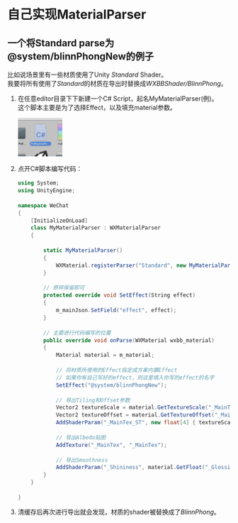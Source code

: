 # 自己实现MaterialParser

## 一个将Standard parse为@system/blinnPhongNew的例子
比如说场景里有一些材质使用了Unity *Standard* Shader。  
我要将所有使用了*Standard*的材质在导出时替换成*WXBBShader/BlinnPhong*。

1. 在任意editor目录下下新建一个C# Script，起名MyMaterialParser(例)。  
   这个脚本主要是为了选择Effect，以及填充material参数。
   
   <img src="./image/parser_file.png" width="100">  

2. 点开C#脚本编写代码：
    ```cs
    using System;
    using UnityEngine;  

    namespace WeChat
    {
        [InitializeOnLoad]
        class MyMaterialParser : WXMaterialParser
        {

            static MyMaterialParser()
            {
                WXMaterial.registerParser("Standard", new MyMaterialParser());
            }

            // 原样保留即可
            protected override void SetEffect(String effect)
            {
                m_mainJson.SetField("effect", effect);
            }

            // 主要进行代码编写的位置
            public override void onParse(WXMaterial wxbb_material)
            {
                Material material = m_material;

                // 将材质所使用的Effect指定成方案内置Effect
                // 如果你有自己写好的effect，则这里填入你写的effect的名字
                SetEffect("@system/blinnPhongNew");

                // 导出Tiling和Offset参数
                Vector2 textureScale = material.GetTextureScale("_MainTex");
                Vector2 textureOffset = material.GetTextureOffset("_MainTex");
                AddShaderParam("_MainTex_ST", new float[4] { textureScale.x, textureScale.y, textureOffset.x, textureOffset.y });

                // 导出Albedo贴图
                AddTexture("_MainTex", "_MainTex");

                // 导出Smoothness
                AddShaderParam("_Shininess", material.GetFloat("_Glossiness"));
            }
        }

    }
    ```

3. 清缓存后再次进行导出就会发现，材质的shader被替换成了*BlinnPhong*。
